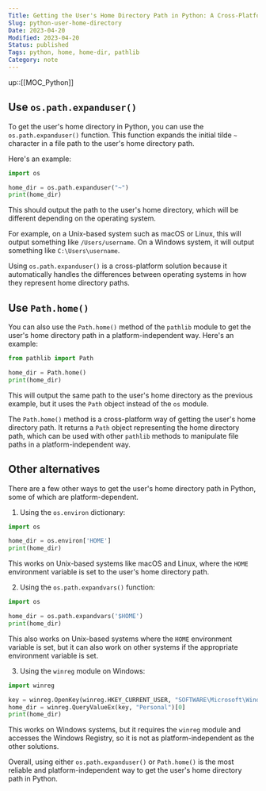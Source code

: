 ```yaml
---
Title: Getting the User's Home Directory Path in Python: A Cross-Platform Guide
Slug: python-user-home-directory
Date: 2023-04-20
Modified: 2023-04-20
Status: published
Tags: python, home, home-dir, pathlib
Category: note
---
```

up::[[MOC_Python]]
## Use `os.path.expanduser()`
To get the user's home directory in Python, you can use the `os.path.expanduser()` function. This function expands the initial tilde `~` character in a file path to the user's home directory path.

Here's an example:

```python
import os

home_dir = os.path.expanduser("~")
print(home_dir)
```

This should output the path to the user's home directory, which will be different depending on the operating system.

For example, on a Unix-based system such as macOS or Linux, this will output something like `/Users/username`. On a Windows system, it will output something like `C:\Users\username`.

Using `os.path.expanduser()` is a cross-platform solution because it automatically handles the differences between operating systems in how they represent home directory paths.

## Use `Path.home()`

You can also use the `Path.home()` method of the `pathlib` module to get the user's home directory path in a platform-independent way. Here's an example:

```python
from pathlib import Path

home_dir = Path.home()
print(home_dir)
```
This will output the same path to the user's home directory as the previous example, but it uses the `Path` object instead of the `os` module.

The `Path.home()` method is a cross-platform way of getting the user's home directory path. It returns a `Path` object representing the home directory path, which can be used with other `pathlib` methods to manipulate file paths in a platform-independent way.

## Other alternatives

There are a few other ways to get the user's home directory path in Python, some of which are platform-dependent.

1.  Using the `os.environ` dictionary:

```python
import os

home_dir = os.environ['HOME']
print(home_dir)

```
This works on Unix-based systems like macOS and Linux, where the `HOME` environment variable is set to the user's home directory path.

2.  Using the `os.path.expandvars()` function:

```python
import os

home_dir = os.path.expandvars('$HOME')
print(home_dir)

```
This also works on Unix-based systems where the `HOME` environment variable is set, but it can also work on other systems if the appropriate environment variable is set.

3.  Using the `winreg` module on Windows:

```python
import winreg

key = winreg.OpenKey(winreg.HKEY_CURRENT_USER, "SOFTWARE\Microsoft\Windows\CurrentVersion\Explorer\Shell Folders")
home_dir = winreg.QueryValueEx(key, "Personal")[0]
print(home_dir)

```
This works on Windows systems, but it requires the `winreg` module and accesses the Windows Registry, so it is not as platform-independent as the other solutions.

Overall, using either `os.path.expanduser()` or `Path.home()` is the most reliable and platform-independent way to get the user's home directory path in Python.